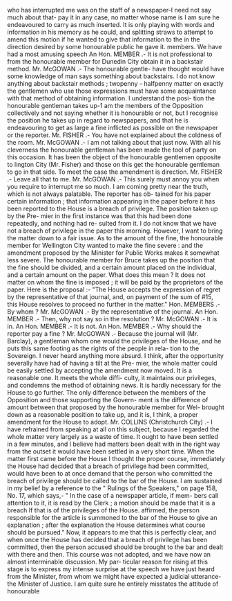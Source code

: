 who has interrupted me was on the staff of a newspaper-I need not say much about that- pay it in any case, no matter whose name is I am sure he endeavoured to carry as much inserted. It is only playing with words and information in his memory as he could, and splitting straws to attempt to amend this motion if he wanted to give that information to the in the direction desired by some honourable public he gave it. members. We have had a most amusing speech An Hon. MEMBER .- It is not professional to from the honourable member for Dunedin City obtain it in a backstair method. Mr. McGOWAN .- The honourable gentle- have thought would have some knowledge of man says something about backstairs. I do not know anything about backstair methods ; twopenny - halfpenny matter on exactly the gentlemen who use those expressions must have some acquaintance with that method of obtaining information. I understand the posi- tion the honourable gentleman takes up-1 am the members of the Opposition collectively and not saying whether it is honourable or not, but I recognise the position he takes up in regard to newspapers, and that he is endeavouring to get as large a fine inflicted as possible on the newspaper or the reporter. Mr. FISHER .- You have not explained about the coldness of the room. Mr. McGOWAN .- I am not talking about that just now. With all his cleverness the honourable gentleman has been made the tool of party on this occasion. It has been the object of the honourable gentlemen opposite to lington City (Mr. Fisher) and those on this get the honourable gentleman to go in that side. To meet the case the amendment is direction. Mr. FISHER .- Leave all that to me. Mr. McGOWAN .- This surely must annoy you when you require to interrupt me so much. I am coming pretty near the truth, which is not always palatable. The reporter has ob- tained for his paper certain information ; that information appearing in the paper before it has been reported to the House is a breach of privilege. The position taken up by the Pre- mier in the first instance was that this had been done repeatedly, and nothing had re- sulted from it. I do not know that we have not a breach of privilege in the paper this morning. However, I want to bring the matter down to a fair issue. As to the amount of the fine, the honourable member for Wellington City wanted to make the fine severe : and the amendment proposed by the Minister for Public Works makes it somewhat less severe. The honourable member for Bruce takes up the position that the fine should be divided, and a certain amount placed on the individual, and a certain amount on the paper. What does this mean ? It does not matter on whom the fine is imposed ; it will be paid by the proprietors of the paper. Here is the proposal :- "The House accepts the expression of regret by the representative of that journal, and, on payment of the sum of #15, this House resolves to proceed no further in the matter." Hon. MEMBERS .- By whom ? Mr. McGOWAN .- By the representative of the journal. An Hon. MEMBER .- Then, why not say so in the resolution ? Mr. McGOWAN .- It is in. An Hon. MEMBER .- It is not. An Hon. MEMBER .- Why should the reporter pay a fine ? Mr. McGOWAN .- Because the journal will (Mr. Barclay), a gentleman whom one would the privileges of the House, and he puts this same footing as the rights of the people in rela- tion to the Sovereign. I never heard anything more absurd. I think, after the opportunity severally have had of having a tilt at the Pre- mier, the whole matter could be easily settled by accepting the amendment now moved. It is a reasonable one. It meets the whole diffi- culty, it maintains our privileges, and condemns the method of obtaining news. It is hardly necessary for the House to go further. The only difference between the members of the Opposition and those supporting the Govern- ment is the difference of amount between that proposed by the honourable member for Wel- brought down as a reasonable position to take up, and it is, I think, a proper amendment for the House to adopt. Mr. COLLINS (Christchurch City) .- I have refrained from speaking at all on this subject, because I regarded the whole matter very largely as a waste of time. It ought to have been settled in a few minutes, and I believe had matters been dealt with in the right way from the outset it would have been settled in a very short time. When the matter first came before the House I thought the proper course, immediately the House had decided that a breach of privilege had been committed, would have been to at once demand that the person who committed the breach of privilege should be called to the bar of the House. I am sustained in my belief by a reference to the " Rulings of the Speakers," on page 158, No. 17, which says,- " In the case of a newspaper article, if mem- bers call attention to it, it is read by the Clerk ; a motion should be made that it is a breach If that is of the privileges of the House. affirmed, the person responsible for the article is summoned to the bar of the House to give an explanation ; after the explanation the House determines what course should be pursued." Now, it appears to me that this is perfectly clear, and when once the House has decided that a breach of privilege has been committed, then the person accused should be brought to the bar and dealt with there and then. This course was not adopted, and we have now an almost interminable discussion. My par- ticular reason for rising at this stage is to express my intense surprise at the speech we have just heard from the Minister, from whom we might have expected a judicial utterance- the Minister of Justice. I am quite sure he entirely misstates the attitude of honourable 